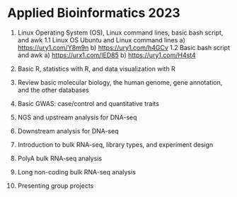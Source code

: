# Applied Bioinformatics 2023
1. Linux Operating System (OS), Linux command lines, basic bash script, and awk
   1.1 Linux OS Ubuntu and Linux command lines
      a) https://ury1.com/Y8m9n
      b) https://ury1.com/h4GCv
   1.2 Basic bash script and awk
   a) https://urx1.com/lED85
   b) https://ury1.com/H4st4
       
3. Basic R, statistics with R, and data visualization with R
4. Review basic molecular biology, the human genome, gene annotation, and the other databases
5. Basic GWAS: case/control and quantitative traits 
6. NGS and upstream analysis for DNA-seq
7. Downstream analysis for DNA-seq
8. Introduction to bulk RNA-seq, library types, and experiment design 
9. PolyA bulk RNA-seq analysis
10. Long non-coding bulk RNA-seq analysis
11. Presenting group projects
